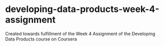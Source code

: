 # developing-data-products-week-4-assignment
Created towards fulfillment of the Week 4 Assignment of the Developing Data Products course on Coursera
